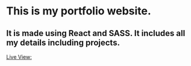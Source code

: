 # This is my portfolio website.

## It is made using React and SASS. It includes all my details including projects.

[Live View:](https://kingsuk-biswas.onrender.com)
